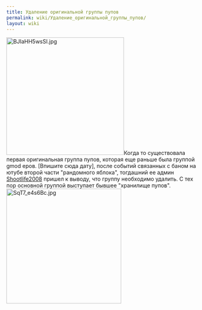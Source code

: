 ```yaml
---
title: Удаление оригинальной группы пупов
permalink: wiki/Удаление_оригинальной_группы_пупов/
layout: wiki
---
```


<img src="BJIaHH5wsSI.jpg" title="fig:BJIaHH5wsSI.jpg" width="307" height="307" alt="BJIaHH5wsSI.jpg" />Когда
то существовала первая оригинальная группа пупов, которая еще раньше
была группой gmod еров. \[Впишите сюда дату\], после событий связанных с
баном на ютубе второй части "рандомного яблока", тогдашний ее админ
[Shootlife2008](/wiki/Shootlife2008 "wikilink") пришел к выводу, что группу
необходимо удалить. С тех пор основной группой выступает бывшее
"хранилище пупов".
<img src="SqT7_e4s6Bc.jpg" title="fig:SqT7_e4s6Bc.jpg" width="300" height="300" alt="SqT7_e4s6Bc.jpg" />
